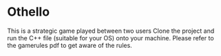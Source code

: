 # Othello
This is a strategic game played between two users
Clone the project and run the C++ file (suitable for your OS) onto your machine.
Please refer to the gamerules pdf to get aware of the rules.
